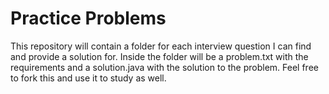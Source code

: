 # Practice Problems
This repository will contain a folder for each interview question I can find and provide a solution for. Inside the folder will be a problem.txt with the requirements and a solution.java with the solution to the problem. Feel free to fork this and use it to study as well.